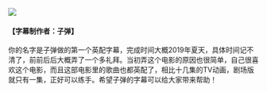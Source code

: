 ![](pic.jpg)
#### 【字幕制作者：子弹】
你的名字是子弹做的第一个英配字幕，完成时间大概2019年夏天，具体时间记不清了，前前后后大概弄了一个多礼拜。当初弄这个电影的原因也很简单，自己很喜欢这个电影，而且这部电影里的歌曲也都英配了，相比十几集的TV动画，剧场版就只有一集，正好可以练手。希望子弹的字幕可以给大家带来帮助！
